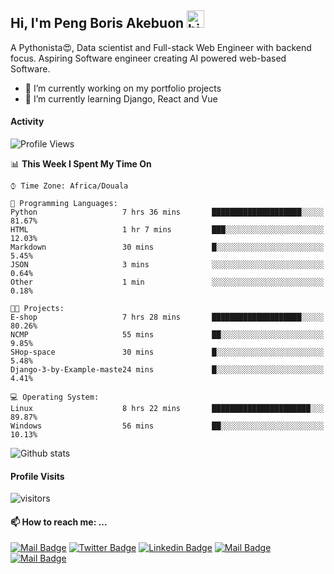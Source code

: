  ## Hi, I'm Peng Boris Akebuon <img src="https://user-images.githubusercontent.com/1303154/88677602-1635ba80-d120-11ea-84d8-d263ba5fc3c0.gif" width="28px" alt="hi">

 A Pythonista😍, Data scientist and Full-stack Web Engineer with backend focus. Aspiring Software engineer creating AI powered web-based Software.
- 🔭 I’m currently working on my portfolio projects
- 🌱 I’m currently learning Django, React and Vue

#### Activity
<!--START_SECTION:waka-->
![Profile Views](http://img.shields.io/badge/Profile%20Views-20-blue)

📊 **This Week I Spent My Time On** 

```text
⌚︎ Time Zone: Africa/Douala

💬 Programming Languages: 
Python                   7 hrs 36 mins       ████████████████████░░░░░   81.67% 
HTML                     1 hr 7 mins         ███░░░░░░░░░░░░░░░░░░░░░░   12.03% 
Markdown                 30 mins             █░░░░░░░░░░░░░░░░░░░░░░░░   5.45% 
JSON                     3 mins              ░░░░░░░░░░░░░░░░░░░░░░░░░   0.64% 
Other                    1 min               ░░░░░░░░░░░░░░░░░░░░░░░░░   0.18%

🐱‍💻 Projects: 
E-shop                   7 hrs 28 mins       ████████████████████░░░░░   80.26% 
NCMP                     55 mins             ██░░░░░░░░░░░░░░░░░░░░░░░   9.85% 
SHop-space               30 mins             █░░░░░░░░░░░░░░░░░░░░░░░░   5.48% 
Django-3-by-Example-maste24 mins             █░░░░░░░░░░░░░░░░░░░░░░░░   4.41%

💻 Operating System: 
Linux                    8 hrs 22 mins       ██████████████████████░░░   89.87% 
Windows                  56 mins             ██░░░░░░░░░░░░░░░░░░░░░░░   10.13%

```


<!--END_SECTION:waka-->


![Github stats](https://github-readme-stats.vercel.app/api?username=itzomen&theme=vue&show_icons=true&count_private=true)
 
 #### Profile Visits 

![visitors](https://visitor-badge.glitch.me/badge?page_id=itzomen)

#### 📫 How to reach me: ...

[![Mail Badge](https://img.shields.io/badge/-itzomen-c0392b?style=flat&labelColor=c0392b&logo=gmail&logoColor=white)](mailto:peng.akebuon2468@gmail.com)
[![Twitter Badge](https://img.shields.io/badge/-@itz_an_omen-1ca0f1?style=flat&labelColor=1ca0f1&logo=twitter&logoColor=white&link=https://twitter.com/itz_an_omen)](https://twitter.com/itz_an_omen/) [![Linkedin Badge](https://img.shields.io/badge/-Peng_Boris_Akebuon-0e76a8?style=flat&labelColor=0e76a8&logo=linkedin&logoColor=white)](https://www.linkedin.com/in/peng-boris-akebuon-0b8ba0195/)
 [![Mail Badge](https://img.shields.io/badge/-Academy_Omen-e74c3c?style=flat&labelColor=e74c3c&logo=youtube&logoColor=white)](https://https://www.youtube.com/channel/UCknaAfNfqKQDQFnqP2zMA6A?view_as=subscriber)  [![Mail Badge](https://img.shields.io/badge/-@itz_an_omen-405DE6?style=flat&labelColor=5851DB&logo=instagram&logoColor=white)](https://instagram.com/itz_an_omen)
